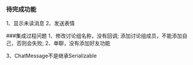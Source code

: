 ### 待完成功能
1、显示未读消息
2、发送表情



###集成过程问题
1、修改讨论组名称，没有回调; 
     添加讨论组成员，不能添加自己，否则会失败; 
2、单聊，没有添加好友功能

3、ChatMessage不是继承Serializable